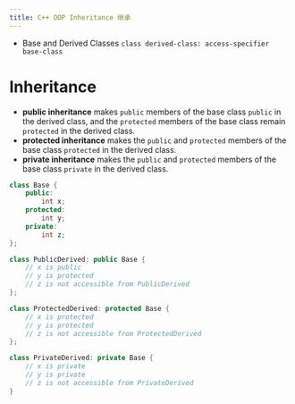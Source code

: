 ```yaml
---
title: C++ OOP Inheritance 继承
---
```

- Base and Derived Classes
`class derived-class: access-specifier base-class`

# Inheritance
-   **public inheritance** makes `public` members of the base class `public` in the derived class, and the `protected` members of the base class remain `protected` in the derived class.
-   **protected inheritance** makes the `public` and `protected` members of the base class `protected` in the derived class.
-   **private inheritance** makes the `public` and `protected` members of the base class `private` in the derived class.
```cpp
class Base {
    public:
        int x;
    protected:
        int y;
    private:
        int z;
};

class PublicDerived: public Base {
    // x is public
    // y is protected
    // z is not accessible from PublicDerived
};

class ProtectedDerived: protected Base {
    // x is protected
    // y is protected
    // z is not accessible from ProtectedDerived
};

class PrivateDerived: private Base {
    // x is private
    // y is private
    // z is not accessible from PrivateDerived
}
```